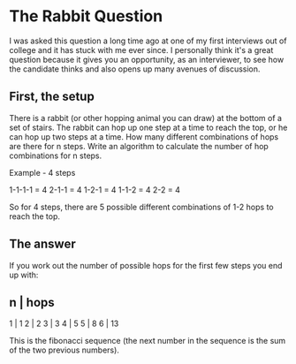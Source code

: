 The Rabbit Question
===================

I was asked this question a long time ago at one of my first interviews out of college and it has stuck with me
ever since. I personally think it's a great question because it gives you an opportunity, as an interviewer, to 
see how the candidate thinks and also opens up many avenues of discussion.

First, the setup
----------------

There is a rabbit (or other hopping animal you can draw) at the bottom of a set of stairs. The rabbit can hop up 
one step at a time to reach the top, or he can hop up two steps at a time. How many different combinations of hops 
are there for n steps. Write an algorithm to calculate the number of hop combinations for n steps. 

Example - 4 steps

1-1-1-1 = 4
2-1-1   = 4
1-2-1   = 4
1-1-2   = 4
2-2     = 4

So for 4 steps, there are 5 possible different combinations of 1-2 hops to reach the top.

The answer
----------

If you work out the number of possible hops for the first few steps you end up with:

n | hops
--------
1 | 1
2 | 2
3 | 3
4 | 5
5 | 8
6 | 13

This is the fibonacci sequence (the next number in the sequence is the sum of the two previous numbers).